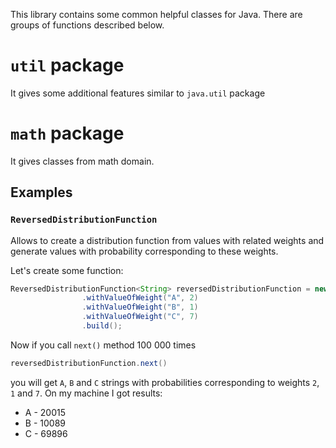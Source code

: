 This library contains some common helpful classes for Java.
There are groups of functions described below.

# `util` package
It gives some additional features similar to `java.util` package

# `math` package
It gives classes from math domain.

## Examples
### `ReversedDistributionFunction`
Allows to create a distribution function from values with related weights and generate values with probability corresponding to these weights.

Let's create some function:
```java
ReversedDistributionFunction<String> reversedDistributionFunction = new ReversedDistributionFunction.Builder<String>()
                .withValueOfWeight("A", 2)
                .withValueOfWeight("B", 1)
                .withValueOfWeight("C", 7)
                .build();
```
Now if you call `next()` method 100 000 times
```java
reversedDistributionFunction.next()
```

you will get `A`, `B` and `C` strings with probabilities corresponding to weights `2`, `1` and `7`. 
On my machine I got results:
- A - 20015
- B - 10089
- C - 69896
